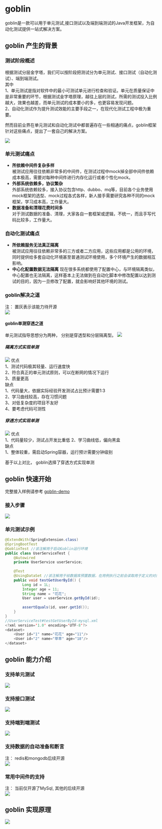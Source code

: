 # goblin
goblin是一款可以用于单元测试,接口测试以及端到端测试的Java开发框架，为自动化测试提供一站式解决方案。<br>

## goblin 产生的背景
### 测试阶段概述
根据测试分层金字塔，我们可以按阶段把测试分为单元测试、接口测试（自动化测试）、端到端测试。<br>
其中<br>
1、单元测试是指对软件中的最小可测试单元进行检查和验证。单元在质量保证中是非常重要的环节，根据测试金字塔原理，越往上层的测试，所需的测试投入比例越大，效果也越差，而单元测试的成本要小的多，也更容易发现问题。<br>
2、自动化测试作为提升测试效能的主要手段之一，在现代化测试工程中极为重要。<br>

然而目前业界在单元测试和自动化测试中都普遍存在一些相通的痛点，goblin框架针对这些痛点，提出了一套自己的解决方案。<br>

![](https://github.com/oitstack/goblin_material/blob/main/Layered-test.png)

### 单元测试痛点
* **所依赖中间件复杂多样**<br>
被测试应用往往依赖非常多的中间件，在测试过程中mock掉全部中间件依赖成本极高，需要对每种中间件进行内存化运行或者个性化mock。
* **外部系统依赖多，协议繁杂**<br>
外部系统依赖较多，接入协议包含http、dubbo、mq等，目前各个业务使用mock框架的选型、mock过程各式各样，新人接手需要研究各种不同的mock框架，学习成本高，工作量大。<br>
* **数据准备和清理花费时间多**<br>
对于测试数据的准备、清理，大家各自一套框架或逻辑，不统一，而且手写代码比较多，工作量大。<br>
### 自动化测试痛点
* **所依赖服务无法真正隔离**<br>
被测试应用往往依赖非常多的三方或者二方应用，这些应用都是公用的环境，同时提供给多套自动化环境甚至普通测试环境使用，多个环境产生的数据相互影响。
* **中心化配置数据无法隔离**
现在很多系统都使用了配置中心，与环境隔离类似，中心配置也无法隔离，这样基本上无法做到在自动化脚本中修改配置以达到测试的目的，因为一旦修改了配置，就会影响好其他环境的测试。
### goblin解决之道
注： 置灰表示该能力待开源<br>
![](https://github.com/oitstack/goblin_material/blob/main/tao-of-goblin.png)

#### goblin单测穿透之道
单元测试指导思想分为两种， 分别是穿透型和分层隔离型。
![](https://github.com/oitstack/goblin_material/blob/main/unit-test-guidelines.png)
##### 隔离方式实现单测
![](https://github.com/oitstack/goblin_material/blob/main/isolation-method.png)
优点<br>
1、测试代码极其轻量、运行速度快<br>
2、符合真正的单元测试原则，可以在断网的情况下运行<br>
3、质量更高<br>
缺点<br>
1、代码量大，依据实际经验开发测试占比预计需要1:3<br>
2、学习曲线较高，存在习惯问题<br>
3、对低复杂度的项目不友好<br>
4、要考虑代码可测性<br>


##### 穿透方式实现单测
![](https://github.com/oitstack/goblin_material/blob/main/Penetration.png)
优点<br>
1、代码量较少，测试占开发比重低
2、学习曲线低，偏向黑盒<br>
缺点<br>
1、整体较重，需启动Spring容器，运行预计需要分钟级别<br>

基于以上对比， goblin选择了穿透方式实现单测<br>

## goblin 快速开始
完整接入样例请参考 [goblin-demo](https://github.com/oitstack/goblin-demo)
### 接入步骤
![](https://github.com/oitstack/goblin_material/blob/main/Access-steps.png)
### 单元测试示例
```Java
@ExtendWith(SpringExtension.class)
@SpringBootTest
@GoblinTest //该注解用于启动Goblin运行环境
public class UserServiceTest {
    @Autowired
    private UserService userService;
 
    @Test
    @UsingDataSet //该注解用于给数据库预置数据，在用例执行之前会读取用于定义的对应用例的数据并插入到数据库.
    public void testGetUserById() {
        Long id = 1L;
        Integer age = 11;
        String name = "花花";
        User user = userService.getById(id);
 
        assertEquals(id, user.getId());
    }
}
//UserServiceTest#testGetUserById-mysql.xml
<?xml version='1.0' encoding='UTF-8'?>
<dataset>
    <User id="1" name="花花" age="11"/>
    <User id="2" name="草草" age="18"/>
</dataset>
```


## goblin 能力介绍
### 支持单元测试
![](https://github.com/oitstack/goblin_material/blob/main/unit-test.png)

### 支持接口测试
![](https://github.com/oitstack/goblin_material/blob/main/interface-test.png)

### 支持端到端测试
![](https://github.com/oitstack/goblin_material/blob/main/point-to-point-test.png)

### 支持数据的自动准备和断言
注： redis和mongodb后续开源<br>
![](https://github.com/oitstack/goblin_material/blob/main/data-prepare-assert.png)

### 常用中间件的支持
注： 当前仅开源了MySql, 其他的后续开源<br>
![](https://github.com/oitstack/goblin_material/blob/main/supported-middleware.png)


## goblin 实现原理
![](https://github.com/oitstack/goblin_material/blob/main/test-case-lifecycle.png)
